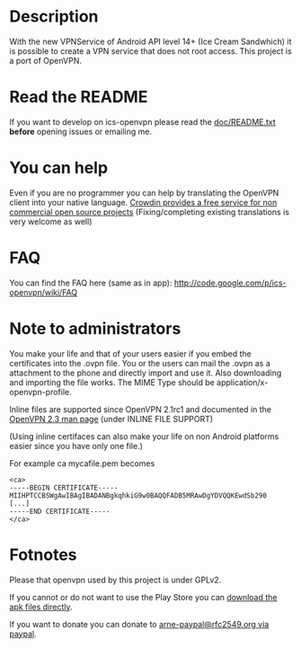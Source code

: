 # Description #
With the new VPNService of Android API level 14+ (Ice Cream Sandwhich) it is possible to create a VPN service that does not root access. This project is a port of OpenVPN.

# Read the README #
If you want to develop on ics-openvpn please read the [doc/README.txt](http://code.google.com/p/ics-openvpn/source/browse/doc/README.txt) **before** opening issues or emailing me.

# You can help #
Even if you are no programmer you can help by translating the OpenVPN client into your native language. [Crowdin provides a free service for non commercial open source projects](http://crowdin.net/project/ics-openvpn/invite) (Fixing/completing existing translations is very welcome as well)

# FAQ #
You can find the FAQ here (same as in app): http://code.google.com/p/ics-openvpn/wiki/FAQ

# Note to administrators #

You make your life and that of your users easier if you embed the certificates into the .ovpn file. You or the users can mail the .ovpn as a attachment to the phone and directly import and use it. Also downloading and importing the file works. The MIME Type should be application/x-openvpn-profile.

Inline files are supported since OpenVPN 2.1rc1 and documented in the  [OpenVPN 2.3 man page](https://community.openvpn.net/openvpn/wiki/Openvpn23ManPage) (under INLINE FILE SUPPORT)

(Using inline certifaces can also make your life on non Android platforms easier since you have only one file.)

For example ca mycafile.pem becomes

```
<ca>
-----BEGIN CERTIFICATE-----
MIIHPTCCBSWgAwIBAgIBADANBgkqhkiG9w0BAQQFADB5MRAwDgYDVQQKEwdSb290
[...]
-----END CERTIFICATE-----
</ca>
```

# Fotnotes #
Please that openvpn used by this project is under GPLv2.

If you cannot or do not want to use the Play Store you can [download the apk files directly](http://plai.de/android/).

If you want to donate you can donate to [arne-paypal@rfc2549.org via paypal](https://www.paypal.com/cgi-bin/webscr?hosted_button_id=R2M6ZP9AF25LS&cmd=_s-xclick).
